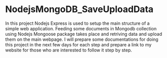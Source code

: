 # NodejsMongoDB_SaveUploadData
In this project Nodejs Express is used to setup the main structure of a simple web application. Feeding some documents 
in Mongodb collection using Nodejs Mongoose package takes place and retriving data and upload them on the main 
webpage.
I will prepare some documentations for doing this project in the next few days for each step and prepare a link to my 
website for those who are interested to follow it step by step.
